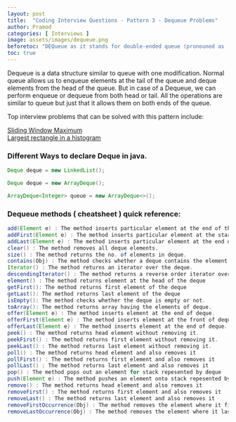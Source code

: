 ```yaml
---
layout: post
title:  "Coding Interview Questions - Pattern 3 - Dequeue Problems"
author: Pramod
categories: [ Interviews ]
image: assets/images/dequeue.png
beforetoc: "DEQueue as it stands for double-ended queue (pronouned as 'deck') is one of the hidden data structures that helps solving bunch of coding interview questions. "
toc: true
---
```


Dequeue is a data structure similar to queue with one modification. Normal queue allows us to enqueue elements at the tail of the queue and deque elements
from the head of the queue. But in case of a Dequeue, we can perform enqueue or dequeue from both head or tail. All the operations are similar 
to queue but just that it allows them on both ends of the queue. 

Top interview problems that can be solved with this pattern include: 

<a target="_blank" href="https://leetcode.com/problems/sliding-window-maximum/">Sliding Window Maximum</a> <br> 
<a target="_blank" href="https://leetcode.com/problems/largest-rectangle-in-histogram/">Largest rectangle in a histogram</a>

### Different Ways to declare Deque in java. 
```java
Deque deque = new LinkedList();

Deque deque = new ArrayDeque();

ArrayDeque<Integer> queue = new ArrayDeque<>();
```

### Dequeue methods ( cheatsheet ) quick reference: 
  
```java
add(Element e) : The method inserts particular element at the end of the deque.
addFirst(Element e) : The method inserts particular element at the start of the deque.
addLast(Element e) : The method inserts particular element at the end of the deque. It is similiar to add() method
clear() : The method removes all deque elements.
size() : The method returns the no. of elements in deque.
contains(Obj) : The method checks whether a deque contains the element or not
Iterator() : The method returns an iterator over the deque.
descendingIterator() : The method returns a reverse order iterator over the deque
element() : The method returns element at the head of the deque
getFirst(): The method returns first element of the deque
getLast(): The method returns last element of the deque
isEmpty(): The method checks whether the deque is empty or not.
toArray(): The method returns array having the elements of deque.
offer(Element e) : The method inserts element at the end of deque.
offerFirst(Element e) : The method inserts element at the front of deque.
offerLast(Element e) : The method inserts element at the end of deque.
peek() : The method returns head element without removing it.
peekFirst() : The method returns first element without removing it.
peekLast() : The method returns last element without removing it.
poll() : The method returns head element and also removes it
pollFirst() : The method returns first element and also removes it
pollLast() : The method returns last element and also removes it
pop() : The method pops out an element for stack repesented by deque
push(Element e) : The method pushes an element onto stack repesented by deque
remove() : The method returns head element and also removes it
removeFirst() : The method returns first element and also removes it
removeLast() : The method returns last element and also removes it
removeFirstOccurrence(Obj) : The method removes the element where it first occur in the deque.
removeLastOccurrence(Obj) : The method removes the element where it last occur in the deque.
```
